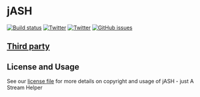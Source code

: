 # jASH

[![Build status](https://img.shields.io/appveyor/ci/zAfLu/jASH.svg)](https://ci.appveyor.com/project/zAfLu/jASH) 
[![Twitter](https://img.shields.io/badge/twitter-jASHTool-blue.svg)](https://twitter.com/jASHTool)
[![Twitter](https://img.shields.io/badge/twitter-WireframeZ-blue.svg)](https://twitter.com/WireframeZ)
[![GitHub issues](https://img.shields.io/github/issues/WireframeZ/jASH.svg?maxAge=3600)](https://github.com/WireframeZ/jASH/issues)

## [Third party](https://github.com/WireframeZ/jASH/tree/master/src/ThirdParty)


## License and Usage

See our [license file](https://github.com/WireframeZ/jASH/blob/master/License.md) for more details on copyright and usage of jASH - just A Stream Helper
